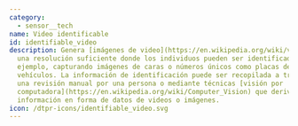 ```yaml
---
category: 
  - sensor__tech
name: Video identificable
id: identifiable_video
description: Genera [imágenes de video](https://en.wikipedia.org/wiki/video) de
  una resolución suficiente donde los individuos pueden ser identificados, por
  ejemplo, capturando imágenes de caras o números únicos como placas de
  vehículos. La información de identificación puede ser recopilada a través de
  una revisión manual por una persona o mediante técnicas [visión por
  computadora](https://en.wikipedia.org/wiki/Computer_Vision) que derivan
  información en forma de datos de videos o imágenes.
icon: /dtpr-icons/identifiable_video.svg
---
```

